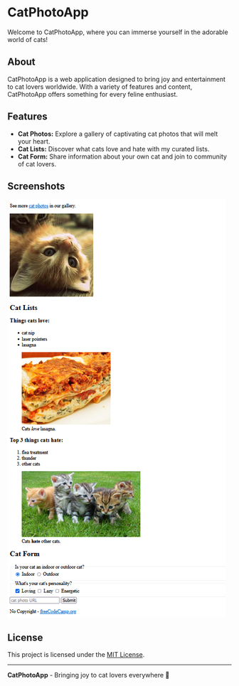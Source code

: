 # CatPhotoApp

Welcome to CatPhotoApp, where you can immerse yourself in the adorable world of cats!

## About

CatPhotoApp is a web application designed to bring joy and entertainment to cat lovers worldwide. With a variety of features and content, CatPhotoApp offers something for every feline enthusiast.

## Features

- **Cat Photos:** Explore a gallery of captivating cat photos that will melt your heart.
- **Cat Lists:** Discover what cats love and hate with my curated lists.
- **Cat Form:** Share information about your own cat and join to community of cat lovers.

## Screenshots

![CatPhotoApp Screenshot](https://raw.githubusercontent.com/dogaegeozden/CatPhotoApp/main/screenshots/screen_shot1.png)

## License

This project is licensed under the [MIT License](LICENSE).

---

**CatPhotoApp** - Bringing joy to cat lovers everywhere 🐾
